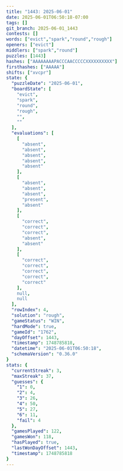 ```yaml
---
title: "1443: 2025-06-01"
date: 2025-06-01T06:50:18-07:00
tags: []
git_branch: 2025-06-01_1443
contests: []
words: ["evict","spark","round","rough"]
openers: ["evict"]
middlers: ["spark","round"]
puzzles: [1443]
hashes: ["AAAAAAAAPACCCAACCCCCXXXXXXXXXX"]
firsthashes: ["AAAAA"]
shifts: ["xvcpr"]
state: {
  "puzzleDate": "2025-06-01",
  "boardState": [
    "evict",
    "spark",
    "round",
    "rough",
    "",
    ""
  ],
  "evaluations": [
    [
      "absent",
      "absent",
      "absent",
      "absent",
      "absent"
    ],
    [
      "absent",
      "absent",
      "absent",
      "present",
      "absent"
    ],
    [
      "correct",
      "correct",
      "correct",
      "absent",
      "absent"
    ],
    [
      "correct",
      "correct",
      "correct",
      "correct",
      "correct"
    ],
    null,
    null
  ],
  "rowIndex": 4,
  "solution": "rough",
  "gameStatus": "WIN",
  "hardMode": true,
  "gameId": "1762",
  "dayOffset": 1443,
  "timestamp": 1748785818,
  "datetime": "2025-06-01T06:50:18",
  "schemaVersion": "0.36.0"
}
stats: {
  "currentStreak": 3,
  "maxStreak": 37,
  "guesses": {
    "1": 0,
    "2": 4,
    "3": 26,
    "4": 50,
    "5": 27,
    "6": 11,
    "fail": 4
  },
  "gamesPlayed": 122,
  "gamesWon": 118,
  "hasPlayed": true,
  "lastWonDayOffset": 1443,
  "timestamp": 1748785818
}
---
```

<!-- more -->
